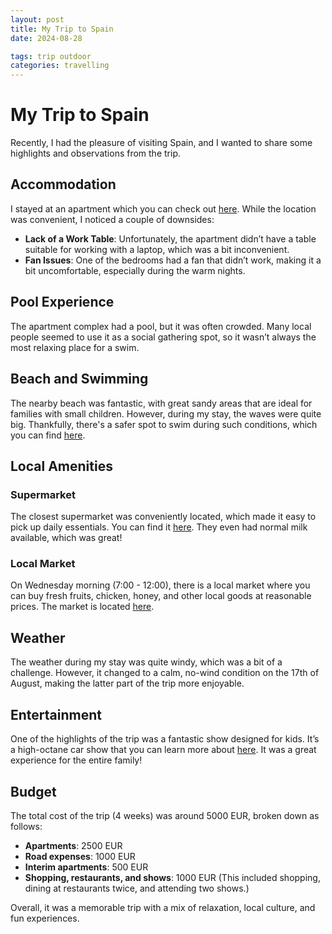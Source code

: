 ```yaml
---
layout: post
title: My Trip to Spain
date: 2024-08-28

tags: trip outdoor
categories: travelling
---
```


# My Trip to Spain

Recently, I had the pleasure of visiting Spain, and I wanted to share some highlights and observations from the trip.

## Accommodation

I stayed at an apartment which you can check out [here](http://www.justaapartamento.com/). While the location was convenient, I noticed a couple of downsides:
- **Lack of a Work Table**: Unfortunately, the apartment didn’t have a table suitable for working with a laptop, which was a bit inconvenient.
- **Fan Issues**: One of the bedrooms had a fan that didn’t work, making it a bit uncomfortable, especially during the warm nights.

## Pool Experience

The apartment complex had a pool, but it was often crowded. Many local people seemed to use it as a social gathering spot, so it wasn’t always the most relaxing place for a swim.

## Beach and Swimming

The nearby beach was fantastic, with great sandy areas that are ideal for families with small children. However, during my stay, the waves were quite big. Thankfully, there's a safer spot to swim during such conditions, which you can find [here](https://www.openstreetmap.org/#map=19/38.032165/-0.651117).

## Local Amenities

### Supermarket

The closest supermarket was conveniently located, which made it easy to pick up daily essentials. You can find it [here](https://www.openstreetmap.org/node/7126908485#map=19/38.025324/-0.654105&layers=N). They even had normal milk available, which was great!

### Local Market

On Wednesday morning (7:00 - 12:00), there is a local market where you can buy fresh fruits, chicken, honey, and other local goods at reasonable prices. The market is located [here](https://www.openstreetmap.org/search?lat=38.024076&lon=-0.654880#map=19/38.024075/-0.654880&layers=N).

## Weather

The weather during my stay was quite windy, which was a bit of a challenge. However, it changed to a calm, no-wind condition on the 17th of August, making the latter part of the trip more enjoyable.

## Entertainment

One of the highlights of the trip was a fantastic show designed for kids. It’s a high-octane car show that you can learn more about [here](https://costablancakids.com/high-octane-car-show-for-kids-in-costa-blanca/). It was a great experience for the entire family!

## Budget

The total cost of the trip (4 weeks) was around 5000 EUR, broken down as follows:
- **Apartments**: 2500 EUR
- **Road expenses**: 1000 EUR
- **Interim apartments**: 500 EUR
- **Shopping, restaurants, and shows**: 1000 EUR (This included shopping, dining at restaurants twice, and attending two shows.)

Overall, it was a memorable trip with a mix of relaxation, local culture, and fun experiences.
